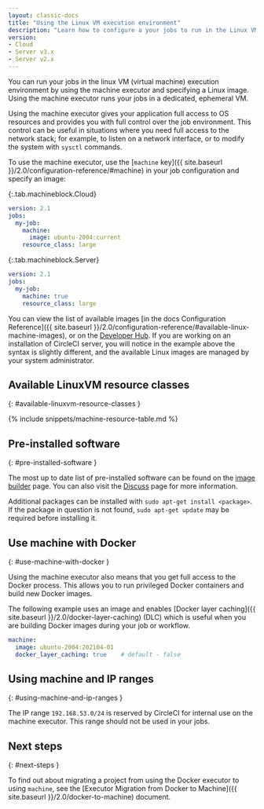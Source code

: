 ```yaml
---
layout: classic-docs
title: "Using the Linux VM execution environment"
description: "Learn how to configure a your jobs to run in the Linux VM execution environment using the machine executor."
version:
- Cloud
- Server v3.x
- Server v2.x
---
```


You can run your jobs in the linux VM (virtual machine) execution environment by using the machine executor and specifying a Linux image. Using the machine executor runs your jobs in a dedicated, ephemeral VM.

Using the machine executor gives your application full access to OS resources and provides you with full control over the job environment. This control can be useful in situations where you need full access to the network stack; for example, to listen on a network interface, or to modify the system with `sysctl` commands.

To use the machine executor, use the [`machine` key]({{ site.baseurl }}/2.0/configuration-reference/#machine) in your job configuration and specify an image:

{:.tab.machineblock.Cloud}
```yaml
version: 2.1
jobs:
  my-job:
    machine:
      image: ubuntu-2004:current
    resource_class: large
```

{:.tab.machineblock.Server}
```yaml
version: 2.1
jobs:
  my-job:
    machine: true
    resource_class: large
```

You can view the list of available images [in the docs Configuration Reference]({{ site.baseurl }}/2.0/configuration-reference/#available-linux-machine-images), or on the [Developer Hub](https://circleci.com/developer/images?imageType=machine). If you are working on an installation of CircleCI server, you will notice in the example above the syntax is slightly different, and the available Linux images are managed by your system administrator.

## Available LinuxVM resource classes
{: #available-linuxvm-resource-classes } 

{% include snippets/machine-resource-table.md %}

## Pre-installed software
{: #pre-installed-software }

The most up to date list of pre-installed software can be found on the [image builder](https://raw.githubusercontent.com/circleci/image-builder/picard-vm-image/provision.sh) page. You can also visit the [Discuss](https://discuss.circleci.com/tag/machine-images) page for more information.

Additional packages can be installed with `sudo apt-get install <package>`. If the package in question is not found, `sudo apt-get update` may be required before installing it.

## Use machine with Docker
{:  #use-machine-with-docker }

Using the machine executor also means that you get full access to the Docker process. This allows you to run privileged Docker containers and build new Docker images.

The following example uses an image and enables [Docker layer caching]({{ site.baseurl }}/2.0/docker-layer-caching) (DLC) which is useful when you are building Docker images during your job or workflow.

```yaml
machine:
  image: ubuntu-2004:202104-01
  docker_layer_caching: true    # default - false
```

## Using machine and IP ranges
{: #using-machine-and-ip-ranges }

The IP range `192.168.53.0/24` is reserved by CircleCI for internal use on the machine executor. This range should not be used in your jobs.

## Next steps
{: #next-steps }

To find out about migrating a project from using the Docker executor to using `machine`, see the [Executor Migration from Docker to Machine]({{ site.baseurl }}/2.0/docker-to-machine) document.